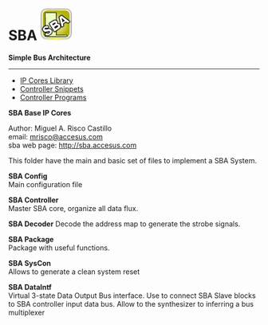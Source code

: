 # SBA ![](image.png)  
**Simple Bus Architecture**
- - - 

+ [IP Cores Library](https://github.com/mriscoc/SBA-Library)
+ [Controller Snippets](https://github.com/mriscoc/SBA-Snippets)
+ [Controller Programs](https://github.com/mriscoc/SBA-Programs)  

**SBA Base IP Cores**

Author: Miguel A. Risco Castillo  
email: mrisco@accesus.com  
sba web page: http://sba.accesus.com  

This folder have the main and basic set of files to implement a SBA System.  

**SBA Config**  
Main configuration file  

**SBA Controller**  
Master SBA core, organize all data flux.  

**SBA Decoder**
Decode the address map to generate the strobe signals.  

**SBA Package**  
Package with useful functions.  

**SBA SysCon**  
Allows to generate a clean system reset

**SBA DataIntf**  
Virtual 3-state Data Output Bus interface. 
Use to connect SBA Slave blocks to SBA controller input data bus. 
Allow to the synthesizer to inferring a bus multiplexer


